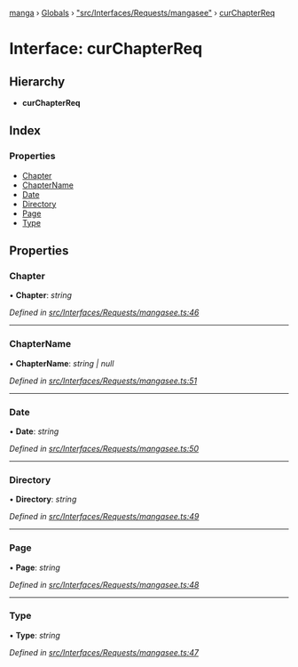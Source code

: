 [manga](../README.md) › [Globals](../globals.md) › ["src/Interfaces/Requests/mangasee"](../modules/_src_interfaces_requests_mangasee_.md) › [curChapterReq](_src_interfaces_requests_mangasee_.curchapterreq.md)

# Interface: curChapterReq

## Hierarchy

* **curChapterReq**

## Index

### Properties

* [Chapter](_src_interfaces_requests_mangasee_.curchapterreq.md#chapter)
* [ChapterName](_src_interfaces_requests_mangasee_.curchapterreq.md#chaptername)
* [Date](_src_interfaces_requests_mangasee_.curchapterreq.md#date)
* [Directory](_src_interfaces_requests_mangasee_.curchapterreq.md#directory)
* [Page](_src_interfaces_requests_mangasee_.curchapterreq.md#page)
* [Type](_src_interfaces_requests_mangasee_.curchapterreq.md#type)

## Properties

###  Chapter

• **Chapter**: *string*

*Defined in [src/Interfaces/Requests/mangasee.ts:46](https://github.com/tushar1210/manga-node/blob/6d10892/src/Interfaces/Requests/mangasee.ts#L46)*

___

###  ChapterName

• **ChapterName**: *string | null*

*Defined in [src/Interfaces/Requests/mangasee.ts:51](https://github.com/tushar1210/manga-node/blob/6d10892/src/Interfaces/Requests/mangasee.ts#L51)*

___

###  Date

• **Date**: *string*

*Defined in [src/Interfaces/Requests/mangasee.ts:50](https://github.com/tushar1210/manga-node/blob/6d10892/src/Interfaces/Requests/mangasee.ts#L50)*

___

###  Directory

• **Directory**: *string*

*Defined in [src/Interfaces/Requests/mangasee.ts:49](https://github.com/tushar1210/manga-node/blob/6d10892/src/Interfaces/Requests/mangasee.ts#L49)*

___

###  Page

• **Page**: *string*

*Defined in [src/Interfaces/Requests/mangasee.ts:48](https://github.com/tushar1210/manga-node/blob/6d10892/src/Interfaces/Requests/mangasee.ts#L48)*

___

###  Type

• **Type**: *string*

*Defined in [src/Interfaces/Requests/mangasee.ts:47](https://github.com/tushar1210/manga-node/blob/6d10892/src/Interfaces/Requests/mangasee.ts#L47)*
